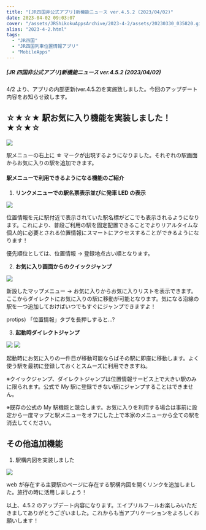 ```yaml
---
title: "[JR四国非公式アプリ]新機能ニュース ver.4.5.2 (2023/04/02)"
date: 2023-04-02 09:03:07
cover: "/assets/JRShikokuAppsArchive/2023-4-2/assets/20230330_035820.gif"
alias: "2023-4-2.html"
tags:
  - "JR四国"
  - "JR四国列車位置情報アプリ"
  - "MobileApps"
---
```


##### [JR 四国非公式アプリ]新機能ニュース ver.4.5.2 (2023/04/02)

4/2 より、アプリの内部更新(ver.4.5.2)を実施致しました。今回のアップデート内容をお知らせ致します。

## **☆★☆★ 駅お気に入り機能を実装しました！★☆★☆**

![](/assets/JRShikokuAppsArchive/2023-4-2/assets/20230330_035820.gif)

駅メニューの右上に ☆ マークが出現するようになりました。それぞれの駅画面からお気に入りの駅を追加できます。

#### 駅メニューで利用できるようになる機能のご紹介

1. **リンクメニューでの駅名票表示並びに発車 LED の表示**

![](/assets/JRShikokuAppsArchive/2023-4-2/assets/Screenshot_2023-03-30-03-59-18-920_host.exp.exponent.jpg)

位置情報を元に駅付近で表示されていた駅名標がどこでも表示されるようになります。これにより、普段ご利用の駅を固定配置できることでよりリアルタイムな個人的に必要とされる位置情報にスマートにアクセスすることができるようになります！

優先順位としては、位置情報 → 登録地点古い順となります。

2. **お気に入り画面からのクイックジャンプ**

![](/assets/JRShikokuAppsArchive/2023-4-2/assets/20230330_040059.gif)

新設したマップメニュー → お気に入りからお気に入りリストを表示できます。ここからダイレクトにお気に入りの駅に移動が可能となります。気になる沿線の駅を一つ追加しておけばいつでもすぐにジャンプできますよ！

protips) 「位置情報」タブを長押しすると...?

3. **起動時ダイレクトジャンプ**

![](/assets/JRShikokuAppsArchive/2023-4-2/assets/20230330_040608.gif)
![](/assets/JRShikokuAppsArchive/2023-4-2/assets/20230330_040725.gif)

起動時にお気に入りの一件目が移動可能ならばその駅に即座に移動します。よく使う駅を最初に登録しておくとスムーズに利用できますね。

※クイックジャンプ、ダイレクトジャンプは位置情報サービス上で大きい駅のみに限られます。公式で My 駅に登録できない駅にジャンプすることはできません。

※既存の公式の My 駅機能と競合します。お気に入りを利用する場合は事前に設定から一度マップと駅メニューをオフにした上で本家のメニューから全ての駅を消去してください。

## **その他追加機能**

1. 駅構内図を実装しました

![](/assets/JRShikokuAppsArchive/2023-4-2/assets/IMG_20230330_045629.jpg)

web が存在する主要駅のページに存在する駅構内図を開くリンクを追加しました。旅行の時に活用しましょう！

以上、4.5.2 のアップデート内容になります。エイプリルフールお楽しみいただきましてありがとうございました。これからも当アプリケーションをよろしくお願いします！
